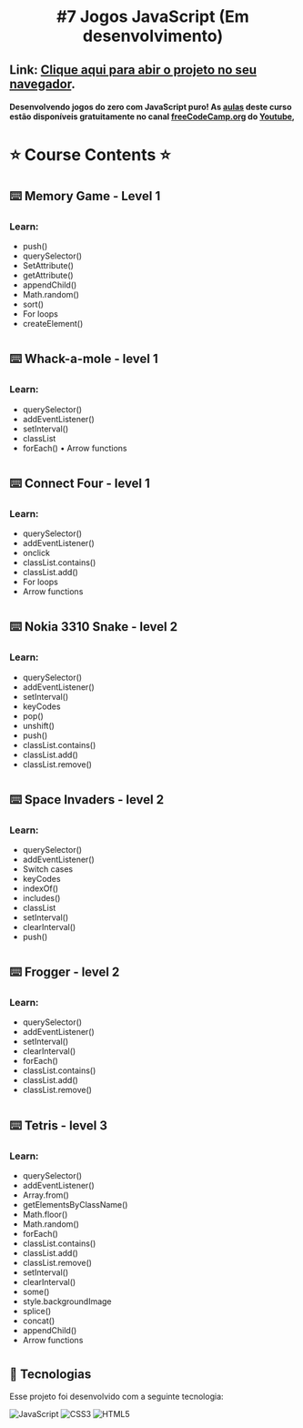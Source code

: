 
<h1 align="center">#7 Jogos JavaScript (Em desenvolvimento)</h1>

## Link: <a href="">Clique aqui para abir o projeto no seu navegador</a>.
#### Desenvolvendo jogos do zero com JavaScript puro! As <a href="https://www.youtube.com/watch?v=lhNdUVh3qCc">aulas</a> deste curso estão disponíveis gratuitamente no canal <a href="https://www.youtube.com/channel/UC8butISFwT-Wl7EV0hUK0BQ">freeCodeCamp.org</a> do <a href="https://www.youtube.com/">Youtube</a>,


# ⭐️ Course Contents ⭐️

## ⌨️ Memory Game - Level 1
### Learn:
  - push()
  - querySelector()
  - SetAttribute()
  - getAttribute()
  - appendChild()
  - Math.random()
  - sort()
  - For loops
  - createElement()
#
## ⌨️ Whack-a-mole - level 1
### Learn:
  - querySelector()
  - addEventListener()
  - setInterval()
  - classList
  - forEach()
  • Arrow functions
#
## ⌨️ Connect Four - level 1
### Learn:
  - querySelector()
  - addEventListener()
  - onclick
  - classList.contains()
  - classList.add()
  - For loops
  - Arrow functions
#
## ⌨️ Nokia 3310 Snake - level 2
### Learn:
  - querySelector()
  - addEventListener()
  - setInterval()
  - keyCodes
  - pop()
  - unshift()
  - push()
  - classList.contains()
  - classList.add()
  - classList.remove()
#
## ⌨️ Space Invaders - level 2
### Learn:
  - querySelector()
  - addEventListener()
  - Switch cases
  - keyCodes
  - indexOf()
  - includes()
  - classList
  - setInterval()
  - clearInterval()
  - push()
#
## ⌨️ Frogger - level 2
### Learn:
  - querySelector()
  - addEventListener()
  - setInterval()
  - clearInterval()
  - forEach()
  - classList.contains()
  - classList.add()
  - classList.remove()

#
## ⌨️ Tetris - level 3
### Learn:
  - querySelector()
  - addEventListener()
  - Array.from()
  - getElementsByClassName()
  - Math.floor()
  - Math.random()
  - forEach()
  - classList.contains()
  - classList.add()
  - classList.remove()
  - setInterval()
  - clearInterval()
  - some()
  - style.backgroundImage
  - splice()
  - concat()
  - appendChild()
  - Arrow functions

#

## :rocket: Tecnologias

Esse projeto foi desenvolvido com a seguinte tecnologia:

![JavaScript](https://img.shields.io/badge/javascript-%23323330.svg?style=for-the-badge&logo=javascript&logoColor=%23F7DF1E)
![CSS3](https://img.shields.io/badge/css3-%231572B6.svg?style=for-the-badge&logo=css3&logoColor=white)
![HTML5](https://img.shields.io/badge/html5-%23E34F26.svg?style=for-the-badge&logo=html5&logoColor=white)




